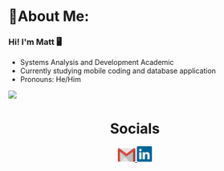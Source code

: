 <div>
    <h1>🌠About Me:</h1>
</div>

### Hi! I'm Matt 🖥️

-  Systems Analysis and Development Academic
-  Currently studying mobile coding and database application
-  Pronouns: He/Him

<div>
    <img height="180em" src="https://github-readme-stats.vercel.app/api?username=harutetsuh&rank_icon=github&theme=dracula"/>
</div>
</div>

<div align="center">  
    <h1 align="center">Socials</h1>
       <a href = "mailto: mtelles422@gmail.com">
          <img width="35" src="./svg/gmail.svg">
        </a>
        <a href = "https://www.linkedin.com/in/mtell-es/">
          <img width="30" src="./svg/linkedin.svg">
        </a>
</div>
